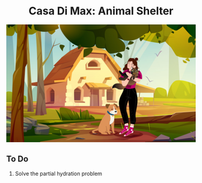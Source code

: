 <h1 align="center">
  Casa Di Max: Animal Shelter  
</h1>

[![Casa di Max](/src/images/casadimaxLanding.jpg "Animal Shelter, Sardinia, Italy")](https://www.casadimax.org)

## To Do 

1. Solve the partial hydration problem